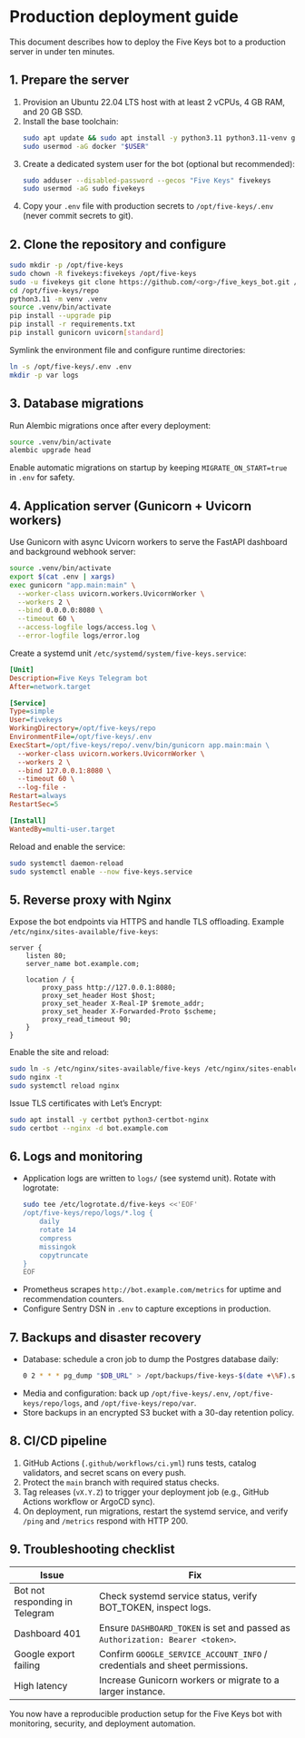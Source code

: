 # Production deployment guide

This document describes how to deploy the Five Keys bot to a production server in under ten minutes.

## 1. Prepare the server

1. Provision an Ubuntu 22.04 LTS host with at least 2 vCPUs, 4 GB RAM, and 20 GB SSD.
2. Install the base toolchain:
   ```bash
   sudo apt update && sudo apt install -y python3.11 python3.11-venv git nginx docker.io docker-compose
   sudo usermod -aG docker "$USER"
   ```
3. Create a dedicated system user for the bot (optional but recommended):
   ```bash
   sudo adduser --disabled-password --gecos "Five Keys" fivekeys
   sudo usermod -aG sudo fivekeys
   ```
4. Copy your `.env` file with production secrets to `/opt/five-keys/.env` (never commit secrets to git).

## 2. Clone the repository and configure

```bash
sudo mkdir -p /opt/five-keys
sudo chown -R fivekeys:fivekeys /opt/five-keys
sudo -u fivekeys git clone https://github.com/<org>/five_keys_bot.git /opt/five-keys/repo
cd /opt/five-keys/repo
python3.11 -m venv .venv
source .venv/bin/activate
pip install --upgrade pip
pip install -r requirements.txt
pip install gunicorn uvicorn[standard]
```

Symlink the environment file and configure runtime directories:

```bash
ln -s /opt/five-keys/.env .env
mkdir -p var logs
```

## 3. Database migrations

Run Alembic migrations once after every deployment:

```bash
source .venv/bin/activate
alembic upgrade head
```

Enable automatic migrations on startup by keeping `MIGRATE_ON_START=true` in `.env` for safety.

## 4. Application server (Gunicorn + Uvicorn workers)

Use Gunicorn with async Uvicorn workers to serve the FastAPI dashboard and background webhook server:

```bash
source .venv/bin/activate
export $(cat .env | xargs)
exec gunicorn "app.main:main" \
  --worker-class uvicorn.workers.UvicornWorker \
  --workers 2 \
  --bind 0.0.0.0:8080 \
  --timeout 60 \
  --access-logfile logs/access.log \
  --error-logfile logs/error.log
```

Create a systemd unit `/etc/systemd/system/five-keys.service`:

```ini
[Unit]
Description=Five Keys Telegram bot
After=network.target

[Service]
Type=simple
User=fivekeys
WorkingDirectory=/opt/five-keys/repo
EnvironmentFile=/opt/five-keys/.env
ExecStart=/opt/five-keys/repo/.venv/bin/gunicorn app.main:main \
  --worker-class uvicorn.workers.UvicornWorker \
  --workers 2 \
  --bind 127.0.0.1:8080 \
  --timeout 60 \
  --log-file -
Restart=always
RestartSec=5

[Install]
WantedBy=multi-user.target
```

Reload and enable the service:

```bash
sudo systemctl daemon-reload
sudo systemctl enable --now five-keys.service
```

## 5. Reverse proxy with Nginx

Expose the bot endpoints via HTTPS and handle TLS offloading. Example `/etc/nginx/sites-available/five-keys`:

```nginx
server {
    listen 80;
    server_name bot.example.com;

    location / {
        proxy_pass http://127.0.0.1:8080;
        proxy_set_header Host $host;
        proxy_set_header X-Real-IP $remote_addr;
        proxy_set_header X-Forwarded-Proto $scheme;
        proxy_read_timeout 90;
    }
}
```

Enable the site and reload:

```bash
sudo ln -s /etc/nginx/sites-available/five-keys /etc/nginx/sites-enabled/five-keys
sudo nginx -t
sudo systemctl reload nginx
```

Issue TLS certificates with Let’s Encrypt:

```bash
sudo apt install -y certbot python3-certbot-nginx
sudo certbot --nginx -d bot.example.com
```

## 6. Logs and monitoring

* Application logs are written to `logs/` (see systemd unit). Rotate with logrotate:
  ```bash
  sudo tee /etc/logrotate.d/five-keys <<'EOF'
  /opt/five-keys/repo/logs/*.log {
      daily
      rotate 14
      compress
      missingok
      copytruncate
  }
  EOF
  ```
* Prometheus scrapes `http://bot.example.com/metrics` for uptime and recommendation counters.
* Configure Sentry DSN in `.env` to capture exceptions in production.

## 7. Backups and disaster recovery

* Database: schedule a cron job to dump the Postgres database daily:
  ```bash
  0 2 * * * pg_dump "$DB_URL" > /opt/backups/five-keys-$(date +\%F).sql
  ```
* Media and configuration: back up `/opt/five-keys/.env`, `/opt/five-keys/repo/logs`, and `/opt/five-keys/repo/var`.
* Store backups in an encrypted S3 bucket with a 30-day retention policy.

## 8. CI/CD pipeline

1. GitHub Actions (`.github/workflows/ci.yml`) runs tests, catalog validators, and secret scans on every push.
2. Protect the `main` branch with required status checks.
3. Tag releases (`vX.Y.Z`) to trigger your deployment job (e.g., GitHub Actions workflow or ArgoCD sync).
4. On deployment, run migrations, restart the systemd service, and verify `/ping` and `/metrics` respond with HTTP 200.

## 9. Troubleshooting checklist

| Issue | Fix |
|-------|-----|
| Bot not responding in Telegram | Check systemd service status, verify BOT_TOKEN, inspect logs. |
| Dashboard 401 | Ensure `DASHBOARD_TOKEN` is set and passed as `Authorization: Bearer <token>`. |
| Google export failing | Confirm `GOOGLE_SERVICE_ACCOUNT_INFO` / credentials and sheet permissions. |
| High latency | Increase Gunicorn workers or migrate to a larger instance. |

You now have a reproducible production setup for the Five Keys bot with monitoring, security, and deployment automation.
